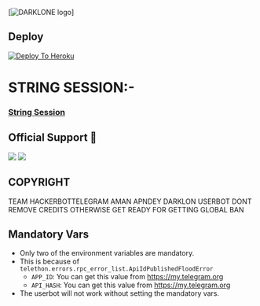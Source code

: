 [![DARKLONE logo](https://telegra.ph/file/4678add619696c235a42a.jpg)]

## Deploy
[![Deploy To Heroku](https://www.herokucdn.com/deploy/button.svg)](https://dashboard.heroku.com/new?button-url=https%3A%2F%2Fgithub.com%2FGODBOYX%2FDARKLON&template=https%3A%2F%2Fgithub.com%2FGODBOYX%2FDARKLON)

# STRING SESSION:-
### [String Session](https://replit.com/@amanpandey7647/DARKLON-Userbot-String-Session)

## Official Support 💖
<a href="https://t.me/DARKLON_USERBOT"><img src="https://img.shields.io/badge/Join-Support%20Channel-red.svg?style=for-the-badge&logo=Telegram"></a>
<a href="https://t.me/DARKLON_USERBOT_SUPPORT_CHAT"><img src="https://img.shields.io/badge/Join-Support%20Group-blue.svg?style=for-the-badge&logo=Telegram"></a>




## COPYRIGHT
TEAM HACKERBOTTELEGRAM AMAN APNDEY DARKLON USERBOT DONT REMOVE CREDITS OTHERWISE GET READY FOR GETTING GLOBAL BAN


## Mandatory Vars

- Only two of the environment variables are mandatory.
- This is because of `telethon.errors.rpc_error_list.ApiIdPublishedFloodError`
    - `APP_ID`:   You can get this value from https://my.telegram.org
    - `API_HASH`:   You can get this value from https://my.telegram.org
- The userbot will not work without setting the mandatory vars.
